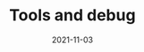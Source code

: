---
title: Tools and debug
description: >
  A PWA is a web, but it's also an App. In this chapter, you will see which tools on top of what you know for the web are needed to debug and work with Progressive Web Apps.
authors:
  - firt
date: 2021-11-03
---